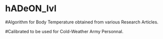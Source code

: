 # hADeON_lvl

#Algorithm for Body Temperature obtained from various Research Articles.

#Calibrated to be used for Cold-Weather Army Personnal.
